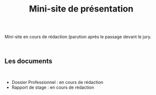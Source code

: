 <h1 align="center">Mini-site de présentation</h1>
<br>
<br>
<p> Mini-site en cours de rédaction (parution après le passage devant le jury. </p>
<br>
<h2> Les documents </h2>
<br>
<ul>
  <li>Dossier Professionnel : en cours de rédaction</li>
  <li>Rapport de stage : en cours de rédaction</li>
</ul>
